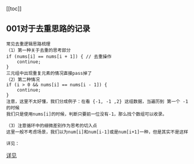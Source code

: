 [[toc]]



## 001对于去重思路的记录

~~~
常见去重逻辑思路梳理
（1）第一种关于去重的思考部分
if (nums[i] == nums[i + 1]) { // 去重操作
    continue;
}
三元组中出现重复元素的情况直接pass掉了
（2）第二种情况
if (i > 0 && nums[i] == nums[i - 1]) {
    continue;
}
注意，这里不太好懂，我们分成例子：在看 {-1, -1 ,2} 这组数据，当遍历到 第一个 -1 的时候
我们只是使用nums[i]的时候，判断只要前一位没有-1，那么找个数组可以收录。

（3）注意循环中的细微差别作为思考的切入点
这里一般不考虑场景，我们以为num[i]和num[i-1]或是num[i+1]一种，但是其实不是这样

详见：

~~~
[详见](https://programmercarl.com/0015.%E4%B8%89%E6%95%B0%E4%B9%8B%E5%92%8C.html#%E5%8E%BB%E9%87%8D%E9%80%BB%E8%BE%91%E7%9A%84%E6%80%9D%E8%80%83)